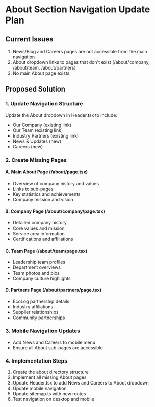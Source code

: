 # About Section Navigation Update Plan

## Current Issues
1. News/Blog and Careers pages are not accessible from the main navigation
2. About dropdown links to pages that don't exist (/about/company, /about/team, /about/partners)
3. No main About page exists

## Proposed Solution

### 1. Update Navigation Structure
Update the About dropdown in Header.tsx to include:
- Our Company (existing link)
- Our Team (existing link) 
- Industry Partners (existing link)
- News & Updates (new)
- Careers (new)

### 2. Create Missing Pages

#### A. Main About Page (/about/page.tsx)
- Overview of company history and values
- Links to sub-pages
- Key statistics and achievements
- Company mission and vision

#### B. Company Page (/about/company/page.tsx)
- Detailed company history
- Core values and mission
- Service area information
- Certifications and affiliations

#### C. Team Page (/about/team/page.tsx)
- Leadership team profiles
- Department overviews
- Team photos and bios
- Company culture highlights

#### D. Partners Page (/about/partners/page.tsx)
- EcoLog partnership details
- Industry affiliations
- Supplier relationships
- Community partnerships

### 3. Mobile Navigation Updates
- Add News and Careers to mobile menu
- Ensure all About sub-pages are accessible

### 4. Implementation Steps
1. Create the about directory structure
2. Implement all missing About pages
3. Update Header.tsx to add News and Careers to About dropdown
4. Update mobile navigation
5. Update sitemap.ts with new routes
6. Test navigation on desktop and mobile